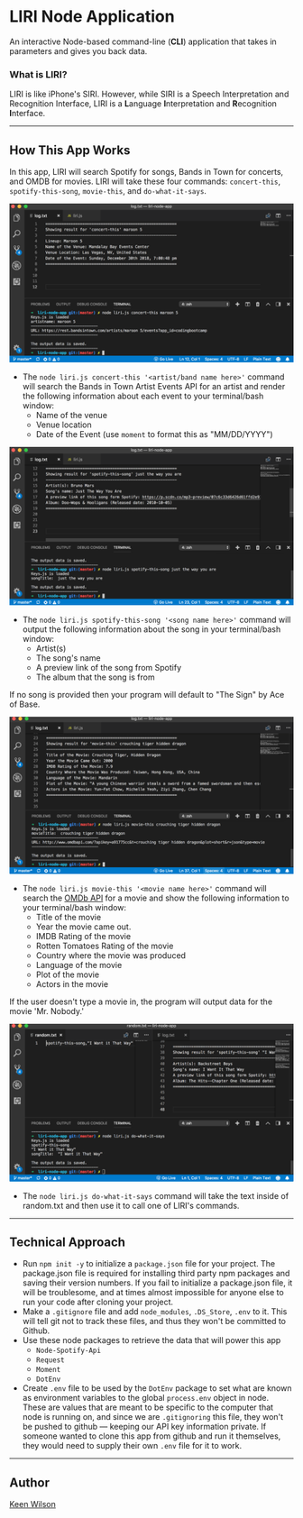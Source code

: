 # LIRI Node Application

An interactive Node-based command-line (**CLI**) application that takes in parameters and gives you back data. 

### What is LIRI?
LIRI is like iPhone's SIRI. However, while SIRI is a Speech Interpretation and Recognition Interface, LIRI is a **L**anguage **I**nterpretation and **R**ecognition **I**nterface. 

---
## How This App Works

In this app, LIRI will search Spotify for songs, Bands in Town for concerts, and OMDB for movies. LIRI will take these four commands: `concert-this`, `spotify-this-song`, `movie-this`, and `do-what-it-says`. 

![concert-this](./screenshots/screenshot-concert-this.png)
* The `node liri.js concert-this '<artist/band name here>'` command will search the Bands in Town Artist Events API for an artist and render the following information about each event to your terminal/bash window:
    * Name of the venue
    * Venue location
    * Date of the Event (use `moment` to format this as "MM/DD/YYYY")

![spotify-this-song](./screenshots/screenshot-spotify-this-song.png)
* The `node liri.js spotify-this-song '<song name here>'` command will output the following information about the song in your terminal/bash window:
    * Artist(s)
    * The song's name
    * A preview link of the song from Spotify
    * The album that the song is from
    
If no song is provided then your program will default to "The Sign" by Ace of Base.
  
![do-what-it-says](./screenshots/screenshot-movie-this.png)
* The `node liri.js movie-this '<movie name here>'` command will search the [OMDb API](http://www.omdbapi.com/) for a movie and show the following information to your terminal/bash window:
     * Title of the movie
    * Year the movie came out.
    * IMDB Rating of the movie
    * Rotten Tomatoes Rating of the movie
    * Country where the movie was produced
    * Language of the movie
    * Plot of the movie
    * Actors in the movie
    
If the user doesn't type a movie in, the program will output data for the movie 'Mr. Nobody.'

![do-what-it-says](./screenshots/screenshot-do-what-it-says-spotify.png)
* The `node liri.js do-what-it-says` command will take the text inside of random.txt and then use it to call one of LIRI's commands. 

---
## Technical Approach
* Run `npm init -y`  to initialize a `package.json` file for your project. The package.json file is required for installing third party npm packages and saving their version numbers. If you fail to initialize a package.json file, it will be troublesome, and at times almost impossible for anyone else to run your code after cloning your project.
* Make a `.gitignore` file and add `node_modules`, `.DS_Store`, `.env` to it. This will tell git not to track these files, and thus they won't be committed to Github.
* Use these node packages to retrieve the data that will power this app
    * `Node-Spotify-Api`
    * `Request`
    * `Moment`
    * `DotEnv`
* Create `.env` file to be used by the `DotEnv` package to set what are known as environment variables to the global `process.env` object in node. These are values that are meant to be specific to the computer that node is running on, and since we are `.gitignoring` this file, they won't be pushed to github — keeping our API key information private. If someone wanted to clone this app from github and run it themselves, they would need to supply their own `.env` file for it to work.
    
---
## Author

[Keen Wilson](https://keenwilson.github.io/ "Keen Wilson's Portfolio")
